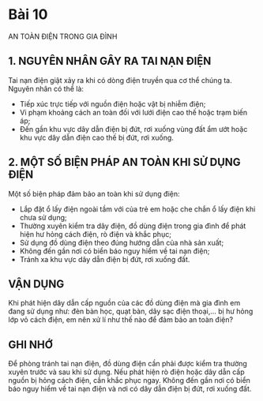 # Bài 10
AN TOÀN ĐIỆN TRONG GIA ĐÌNH

## 1. NGUYÊN NHÂN GÂY RA TAI NẠN ĐIỆN
Tai nạn điện giật xảy ra khi có dòng điện truyền qua cơ thể chúng ta. Nguyên nhân có thể là:
- Tiếp xúc trực tiếp với nguồn điện hoặc vật bị nhiễm điện;
- Vi phạm khoảng cách an toàn đối với lưới điện cao thế hoặc trạm biến áp;
- Đến gần khu vực dây dẫn điện bị đứt, rơi xuống vùng đất ẩm ướt hoặc khu vực dây dẫn điện cao thế bị đứt, rơi xuống.

## 2. MỘT SỐ BIỆN PHÁP AN TOÀN KHI SỬ DỤNG ĐIỆN
Một số biện pháp đảm bảo an toàn khi sử dụng điện:
- Lắp đặt ổ lấy điện ngoài tầm với của trẻ em hoặc che chắn ổ lấy điện khi chưa sử dụng;
- Thường xuyên kiểm tra dây điện, đồ dùng điện trong gia đình để phát hiện hư hỏng cách điện, rò điện và khắc phục;
- Sử dụng đồ dùng điện theo đúng hướng dẫn của nhà sản xuất;
- Không đến gần nơi có biển báo nguy hiểm về tai nạn điện;
- Tránh xa khu vực dây dẫn điện bị đứt, rơi xuống đất.

## VẬN DỤNG
Khi phát hiện dây dẫn cấp nguồn của các đồ dùng điện mà gia đình em đang sử dụng như: đèn bàn học, quạt bàn, dây sạc điện thoại,... bị hư hỏng lớp vỏ cách điện, em nên xử lí như thế nào để đảm bảo an toàn điện?

## GHI NHỚ
Để phòng tránh tai nạn điện, đồ dùng điện cần phải được kiểm tra thường xuyên trước và sau khi sử dụng. Nếu phát hiện rò điện hoặc dây dẫn cấp nguồn bị hỏng cách điện, cần khắc phục ngay.
Không đến gần nơi có biển báo nguy hiểm về tai nạn điện và nơi có dây dẫn điện bị đứt, rơi xuống đất.
